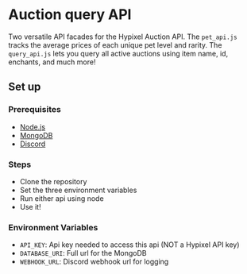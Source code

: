 # Auction query API
Two versatile API facades for the Hypixel Auction API. The `pet_api.js` tracks the average prices of each unique pet level and rarity. The `query_api.js` lets you query all active auctions using item name, id, enchants, and much more!  

## Set up
### Prerequisites
- [Node.js](https://nodejs.org/)
- [MongoDB](https://www.mongodb.com/)
- [Discord](https://discord.com/)

### Steps
- Clone the repository
- Set the three environment variables
- Run either api using node
- Use it!

### Environment Variables
- `API_KEY`: Api key needed to access this api (NOT a Hypixel API key)
- `DATABASE_URI`: Full url for the MongoDB
- `WEBHOOK_URL`: Discord webhook url for logging